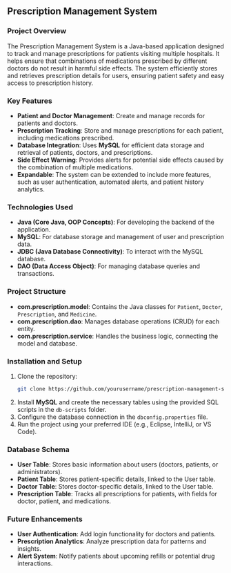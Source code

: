 ## Prescription Management System

### Project Overview
The Prescription Management System is a Java-based application designed to track and manage prescriptions for patients visiting multiple hospitals. It helps ensure that combinations of medications prescribed by different doctors do not result in harmful side effects. The system efficiently stores and retrieves prescription details for users, ensuring patient safety and easy access to prescription history.

### Key Features
- **Patient and Doctor Management**: Create and manage records for patients and doctors.
- **Prescription Tracking**: Store and manage prescriptions for each patient, including medications prescribed.
- **Database Integration**: Uses **MySQL** for efficient data storage and retrieval of patients, doctors, and prescriptions.
- **Side Effect Warning**: Provides alerts for potential side effects caused by the combination of multiple medications.
- **Expandable**: The system can be extended to include more features, such as user authentication, automated alerts, and patient history analytics.

### Technologies Used
- **Java (Core Java, OOP Concepts)**: For developing the backend of the application.
- **MySQL**: For database storage and management of user and prescription data.
- **JDBC (Java Database Connectivity)**: To interact with the MySQL database.
- **DAO (Data Access Object)**: For managing database queries and transactions.
  
### Project Structure
- **com.prescription.model**: Contains the Java classes for `Patient`, `Doctor`, `Prescription`, and `Medicine`.
- **com.prescription.dao**: Manages database operations (CRUD) for each entity.
- **com.prescription.service**: Handles the business logic, connecting the model and database.

### Installation and Setup
1. Clone the repository:
   ```bash
   git clone https://github.com/yourusername/prescription-management-system.git
   ```
2. Install **MySQL** and create the necessary tables using the provided SQL scripts in the `db-scripts` folder.
3. Configure the database connection in the `dbconfig.properties` file.
4. Run the project using your preferred IDE (e.g., Eclipse, IntelliJ, or VS Code).

### Database Schema
- **User Table**: Stores basic information about users (doctors, patients, or administrators).
- **Patient Table**: Stores patient-specific details, linked to the User table.
- **Doctor Table**: Stores doctor-specific details, linked to the User table.
- **Prescription Table**: Tracks all prescriptions for patients, with fields for doctor, patient, and medications.

### Future Enhancements
- **User Authentication**: Add login functionality for doctors and patients.
- **Prescription Analytics**: Analyze prescription data for patterns and insights.
- **Alert System**: Notify patients about upcoming refills or potential drug interactions.


